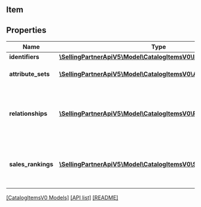 ## Item

## Properties

Name | Type | Description | Notes
------------ | ------------- | ------------- | -------------
**identifiers** | [**\SellingPartnerApiV5\Model\CatalogItemsV0\IdentifierType**](IdentifierType.md) |  |
**attribute_sets** | [**\SellingPartnerApiV5\Model\CatalogItemsV0\AttributeSetListType[]**](AttributeSetListType.md) | A list of attributes for the item. | [optional]
**relationships** | [**\SellingPartnerApiV5\Model\CatalogItemsV0\RelationshipType[]**](RelationshipType.md) | A list of variation relationship information, if applicable for the item. | [optional]
**sales_rankings** | [**\SellingPartnerApiV5\Model\CatalogItemsV0\SalesRankType[]**](SalesRankType.md) | A list of sales rank information for the item by category. | [optional]

[[CatalogItemsV0 Models]](../) [[API list]](../../Api) [[README]](../../../README.md)
